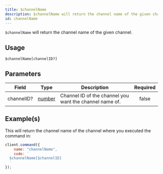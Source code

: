 ```yaml
---
title: $channelName
description: $channelName will return the channel name of the given channel.
id: channelName
---
```


`$channelName` will return the channel name of the given channel.

## Usage

```aoi
$channelName[channelID?]
```

## Parameters

| Field      | Type                                                                                              | Description                                             | Required |
| ---------- | ------------------------------------------------------------------------------------------------- | ------------------------------------------------------- | :------: |
| channelID? | [number](https://developer.mozilla.org/en-US/docs/Web/JavaScript/Reference/Global_Objects/Number) | Channel ID of the channel you want the channel name of. |  false   |

## Example(s)

This will return the channel name of the channel where you executed the command in:

```javascript
client.command({
    name: "channelName",
    code: `
  $channelName[$channelID]
  `
});
```
